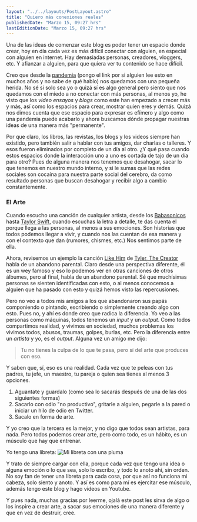 ```yaml
---
layout: "../../layouts/PostLayout.astro"
title: "Quiero más conexiones reales"
publishedDate: "Marzo 15, 09:27 hrs"
lastEditionDate: "Marzo 15, 09:27 hrs"
---
```


Una de las ideas de comenzar este blog es poder tener un espacio donde crear, hoy en día cada vez es más difícil conectar con alguien, en especial con alguien en internet. Hay demasiadas personas, creadores, vloggers, etc. Y afianzar a alguien, para que quiera ver tu contenido se hace difícil.

Creo que desde la [pandemia](https://es.wikipedia.org/wiki/Pandemia_de_COVID-19) (pongo el link por si alguien lee esto en muchos años y no sabe de qué hablo) nos quedamos con una pequeña herida. No sé si solo sea yo o quizá sí es algo general pero siento que nos quedamos con el miedo a no conectar con más personas, al menos yo, he visto que los _video ensayos_ y _blogs_ como este han empezado a crecer más y más, así como los espacios para crear, mostrar quien eres y demás. Quizá nos dimos cuenta que ese espacio para expresar es efímero y algo como una pandemia puede acabarlo y ahora buscamos dónde propagar nuestras ideas de una manera más "permanente".

Por que claro, los libros, las revistas, los blogs y los videos siempre han existido, pero también salir a hablar con tus amigos, dar charlas o talleres. Y esos fueron eliminados por completo de un día al otro. ¿Y qué pasa cuando estos espacios donde la interacción uno a uno es cortada de tajo de un día para otro? Pues de alguna manera nos tenemos que desahogar, sacar lo que tenemos en nuestro mundo interno, y si le sumas que las redes sociales son cocaína para nuestra parte social del cerebro, da como resultado personas que buscan desahogar y recibir algo a cambio constantemente.

### El Arte

Cuando escucho una canción de cualquier artista, desde los [Babasonicos](https://es.wikipedia.org/wiki/Babas%C3%B3nicos) hasta [Taylor Swift](https://es.wikipedia.org/wiki/Taylor_Swift), cuando escuchas la letra a detalle, te das cuenta el porque llega a las personas, al menos a sus emociones. Son historias que todos podemos llegar a vivir, y cuando nos las cuentan de esa manera y con el contexto que dan (rumores, chismes, etc.) Nos sentimos parte de ella.

Ahora, revisemos un ejemplo la canción [Like Him](https://www.youtube.com/watch?v=dgUHE8wWhiE) de [Tyler, The Creator](https://es.wikipedia.org/wiki/Tyler,_the_Creator) habla de un abandono parental. Claro desde una perspectiva diferente, él es un wey famoso y eso lo podemos ver en otras canciones de otros álbumes, pero al final, habla de un abandono parental. Sé que muchísimas personas se sienten identificadas con esto, o al menos conocemos a alguien que ha pasado con esto y quizá hemos visto las repercusiones.

Pero no veo a todos mis amigos a los que abandonaron sus papás componiendo o pintando, escribiendo o simplemente creando algo con esto. Pues no, y ahí es donde creo que radica la diferencia. Yo veo a las personas como máquinas, todos tenemos un _input_ y un _output_. Como todos compartimos realidad, y vivimos en sociedad, muchos problemas los vivimos todos, abusos, traumas, golpes, burlas, etc. Pero la diferencia entre un _artista_ y yo, es el _output_. Alguna vez un amigo me dijo:

> Tu no tienes la culpa de lo que te pasa, pero sí del arte que produces con eso.

Y saben que, sí, eso es una realidad. Cada vez que te peleas con tus padres, tu jefe, un maestro, tu pareja o quien sea tienes al menos 3 opciones.

1. Aguantate y guardalo (como sea lo sacarás después de una de las dos siguientes formas)
2. Sacarlo con odio "no productivo", gritarle a alguien, pegarle a la pared o iniciar un hilo de odio en Twitter.
3. Sacalo en forma de arte.

Y yo creo que la tercera es la mejor, y no digo que todos sean artistas, para nada. Pero todos podemos crear arte, pero como todo, es un hábito, es un músculo que hay que entrenar.

Yo tengo una libreta:
![Mi libreta con una pluma](<https://firebasestorage.googleapis.com/v0/b/blog-d7288.firebasestorage.app/o/images%2FIMG_0987%20(1).jpg?alt=media&token=10f383fb-62fb-4475-94e5-4efe94656ca2>)

Y trato de siempre cargar con ella, porque cada vez que tengo una idea o alguna emoción o lo que sea, solo lo escribo, y todo lo anoto ahí, sin orden. No soy fan de tener una libreta para cada cosa, por que así no funciona mi cabeza, solo siento y anoto. Y así es como para mí es ejercitar ese músculo, además tengo este blog y hago videos en Youtube.

Y pues nada, muchas gracias por leerme, ojalá este post les sirva de algo o los inspire a crear arte, a sacar sus emociones de una manera diferente y que en vez de destruir, cree.
